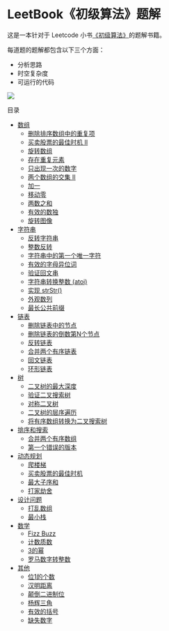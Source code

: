 # LeetBook《初级算法》题解

这是一本针对于 Leetcode 小书[《初级算法》](https://leetcode-cn.com/leetbook/detail/top-interview-questions-easy/)的题解书籍。

每道题的题解都包含以下三个方面：

- 分析思路
- 时空复杂度
- 可运行的代码

![](./cover.jpg)

目录

* [数组](array/summary.md)
    * [删除排序数组中的重复项](array/remove-duplicates-from-sorted-array.md)
    * [买卖股票的最佳时机 II](array/best-time-to-buy-and-sell-stock-ii.md)
    * [旋转数组](array/rotate-array.md)
    * [存在重复元素](array/contains-duplicate.md)
    * [只出现一次的数字](array/single-number.md)
    * [两个数组的交集 II](array/intersection-of-two-arrays-ii.md)
    * [加一](array/plus-one.md)
    * [移动零](array/move-zeroes.md)
    * [两数之和](array/two-sum.md)
    * [有效的数独](array/valid-sudoku.md)
    * [旋转图像](array/rotate-image.md)
* [字符串](string/summary.md)
    * [反转字符串](string/reverse-string.md)
    * [整数反转](string/reverse-integer.md)
    * [字符串中的第一个唯一字符](string/first-unique-character-in-a-string.md)
    * [有效的字母异位词](string/valid-anagram.md)
    * [验证回文串](string/valid-palindrome.md)
    * [字符串转换整数 (atoi)](string/string-to-integer-atoi.md)
    * [实现 strStr()](string/implement-strstr.md)
    * [外观数列](string/count-and-say.md)
    * [最长公共前缀](string/longest-common-prefix.md)
* [链表](linked-list/summary.md)
    * [删除链表中的节点](linked-list/delete-node-in-a-linked-list.md)
    * [删除链表的倒数第N个节点](linked-list/remove-nth-node-from-end-of-list.md)
    * [反转链表](linked-list/reverse-linked-list.md)
    * [合并两个有序链表](linked-list/merge-two-sorted-lists.md)
    * [回文链表](linked-list/palindrome-linked-list.md)
    * [环形链表](linked-list//linked-list-cycle.md)
* [树](tree/summary.md)
    * [二叉树的最大深度](tree/maximum-depth-of-binary-tree.md)
    * [验证二叉搜索树](tree/validate-binary-search-tree.md)
    * [对称二叉树](tree/symmetric-tree.md)
    * [二叉树的层序遍历](tree/binary-tree-level-order-traversal.md)
    * [将有序数组转换为二叉搜索树](tree/convert-sorted-array-to-binary-search-tree.md)
* [排序和搜索](sort-search/summary.md)
    * [合并两个有序数组](sort-search/merge-sorted-array.md)
    * [第一个错误的版本](sort-search/first-bad-version.md)
* [动态规划](dynamic-programming/summary.md)
    * [爬楼梯](dynamic-programming/climbing-stairs.md)
    * [买卖股票的最佳时机](dynamic-programming/best-time-to-buy-and-sell-stock.md)
    * [最大子序和](dynamic-programming/maximum-subarray.md)
    * [打家劫舍](dynamic-programming/house-robber.md)
* [设计问题](design-question/summary.md)
    * [打乱数组](design-question/shuffle-an-array.md)
    * [最小栈](design-question/min-stack.md)
* [数学](math/summary.md)
    * [Fizz Buzz](math/fizz-buzz.md)
    * [计数质数](math/count-primes.md)
    * [3的幂](math/power-of-three.md)
    * [罗马数字转整数](math/roman-to-integer.md)
* [其他](other/summary.md)
    * [位1的个数](other/number-of-1-bits.md)
    * [汉明距离](other/hamming-distance.md)
    * [颠倒二进制位](other/reverse-bits.md)
    * [杨辉三角](other/pascals-triangle.md)
    * [有效的括号](other/valid-parentheses.md)
    * [缺失数字](other/missing-number.md)